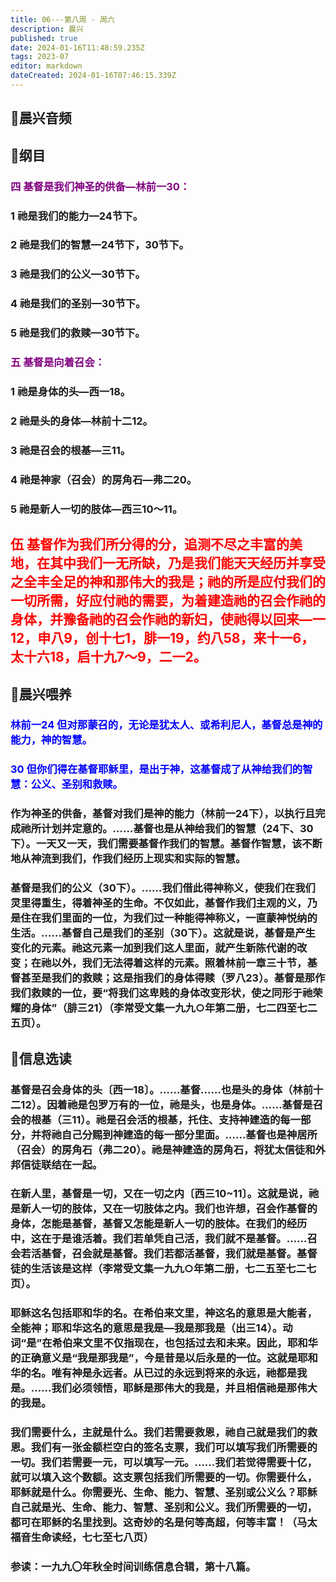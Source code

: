 ```yaml
---
title: 06---第八周 · 周六
description: 晨兴
published: true
date: 2024-01-16T11:48:59.235Z
tags: 2023-07
editor: markdown
dateCreated: 2024-01-16T07:46:15.339Z
---
```


## 🎵晨兴音频

## 📖纲目

### <font color=purple>四 基督是我们神圣的供备—林前一30：</font>

### 1 祂是我们的能力—24节下。

### 2 祂是我们的智慧—24节下，30节下。

### 3 祂是我们的公义—30节下。

### 4 祂是我们的圣别—30节下。

### 5 祂是我们的救赎—30节下。

### <font color=purple>五 基督是向着召会：</font>

### 1 祂是身体的头—西一18。

### 2 祂是头的身体—林前十二12。

### 3 祂是召会的根基—三11。

### 4 祂是神家（召会）的房角石—弗二20。

### 5 祂是新人一切的肢体—西三10～11。

## <font color=red>伍 基督作为我们所分得的分，追测不尽之丰富的美地，在其中我们一无所缺，乃是我们能天天经历并享受之全丰全足的神和那伟大的我是；祂的所是应付我们的一切所需，好应付祂的需要，为着建造祂的召会作祂的身体，并豫备祂的召会作祂的新妇，使祂得以回来—一12，申八9，创十七1，腓一19，约八58，来十一6，太十六18，启十九7～9，二一2。</font>

## 📖晨兴喂养

### <font color=blue>林前一24	但对那蒙召的，无论是犹太人、或希利尼人，基督总是神的能力，神的智慧。</font>

### <font color=blue>30	但你们得在基督耶稣里，是出于神，这基督成了从神给我们的智慧：公义、圣别和救赎。</font>

### 作为神圣的供备，基督对我们是神的能力（林前一24下），以执行且完成祂所计划并定意的。……基督也是从神给我们的智慧（24下、30下）。一天又一天，我们需要基督作我们的智慧。基督作智慧，该不断地从神流到我们，作我们经历上现实和实际的智慧。

### 基督是我们的公义（30下）。……我们借此得神称义，使我们在我们灵里得重生，得着神圣的生命。不仅如此，基督作我们主观的义，乃是住在我们里面的一位，为我们过一种能得神称义，一直蒙神悦纳的生活。……基督自己是我们的圣别（30下）。这就是说，基督是产生变化的元素。祂这元素一加到我们这人里面，就产生新陈代谢的改变；在祂以外，我们无法得着这样的元素。照着林前一章三十节，基督甚至是我们的救赎；这是指我们的身体得赎（罗八23）。基督是那作我们救赎的一位，要“将我们这卑贱的身体改变形状，使之同形于祂荣耀的身体”（腓三21）（李常受文集一九九○年第二册，七二四至七二五页）。

## 📖信息选读

### 基督是召会身体的头〔西一18〕。……基督……也是头的身体（林前十二12）。因着祂是包罗万有的一位，祂是头，也是身体。……基督是召会的根基（三11）。祂是召会活的根基，托住、支持神建造的每一部分，并将祂自己分赐到神建造的每一部分里面。……基督也是神居所（召会）的房角石（弗二20）。祂是神建造的房角石，将犹太信徒和外邦信徒联结在一起。

### 在新人里，基督是一切，又在一切之内〔西三10~11〕。这就是说，祂是新人一切的肢体，又在一切肢体之内。我们也许想，召会作基督的身体，怎能是基督，基督又怎能是新人一切的肢体。在我们的经历中，这在于是谁活着。我们若单凭自己活，我们就不是基督。……召会若活基督，召会就是基督。我们若都活基督，我们就是基督。基督徒的生活该是这样（李常受文集一九九○年第二册，七二五至七二七页）。

### 耶稣这名包括耶和华的名。在希伯来文里，神这名的意思是大能者，全能神；耶和华这名的意思是我是—我是那我是（出三14）。动词“是”在希伯来文里不仅指现在，也包括过去和未来。因此，耶和华的正确意义是“我是那我是”，今是昔是以后永是的一位。这就是耶和华的名。唯有神是永远者。从已过的永远到将来的永远，祂都是我是。……我们必须领悟，耶稣是那伟大的我是，并且相信祂是那伟大的我是。

### 我们需要什么，主就是什么。我们若需要救恩，祂自己就是我们的救恩。我们有一张金额栏空白的签名支票，我们可以填写我们所需要的一切。我们若需要一元，可以填写一元。……我们若觉得需要十亿，就可以填入这个数额。这支票包括我们所需要的一切。你需要什么，耶稣就是什么。你需要光、生命、能力、智慧、圣别或公义么？耶稣自己就是光、生命、能力、智慧、圣别和公义。我们所需要的一切，都可在耶稣的名里找到。这奇妙的名是何等高超，何等丰富！（马太福音生命读经，七七至七八页）

### 参读：一九九〇年秋全时间训练信息合辑，第十八篇。
<!-- Google tag (gtag.js) -->
<script async src="https://www.googletagmanager.com/gtag/js?id=G-1P8709Z16T"></script>
<script>
  window.dataLayer = window.dataLayer || [];
  function gtag(){dataLayer.push(arguments);}
  gtag('js', new Date());

  gtag('config', 'G-1P8709Z16T');
</script>